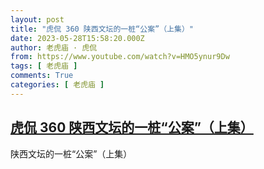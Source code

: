 ```yaml
---
layout: post
title: "虎侃 360 陕西文坛的一桩“公案”（上集）"
date: 2023-05-28T15:58:20.000Z
author: 老虎庙 · 虎侃
from: https://www.youtube.com/watch?v=HMO5ynur9Dw
tags: [ 老虎庙 ]
comments: True
categories: [ 老虎庙 ]
---
```

<!--1685289500000-->
[虎侃 360 陕西文坛的一桩“公案”（上集）](https://www.youtube.com/watch?v=HMO5ynur9Dw)
------

<div>
陕西文坛的一桩“公案”（上集）
</div>
